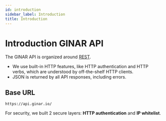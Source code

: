 ```yaml
---
id: introduction
sidebar_label: Introduction
title: Introduction
---
```

# Introduction GINAR API

The GINAR API is organized around [REST](https://en.wikipedia.org/wiki/Representational_state_transfer).
- We use built-in HTTP features, like HTTP authentication and HTTP verbs, which are understood by off-the-shelf HTTP clients.
- JSON is returned by all API responses, including errors.

## Base URL
```https://api.ginar.io/```

For security, we built 2 secure layers: **HTTP authentication** and **IP whitelist**.
